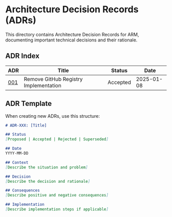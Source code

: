 # Architecture Decision Records (ADRs)

This directory contains Architecture Decision Records for ARM, documenting important technical decisions and their rationale.

## ADR Index

| ADR | Title | Status | Date |
|-----|-------|--------|------|
| [001](001-remove-github-registry.md) | Remove GitHub Registry Implementation | Accepted | 2025-01-08 |

## ADR Template

When creating new ADRs, use this structure:

```markdown
# ADR-XXX: [Title]

## Status
[Proposed | Accepted | Rejected | Superseded]

## Date
YYYY-MM-DD

## Context
[Describe the situation and problem]

## Decision
[Describe the decision and rationale]

## Consequences
[Describe positive and negative consequences]

## Implementation
[Describe implementation steps if applicable]
```
